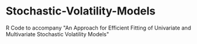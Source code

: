# Stochastic-Volatility-Models
R Code to accompany "An Approach for Efficient Fitting of Univariate and Multivariate Stochastic Volatility Models"
